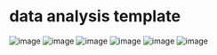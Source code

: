 # data analysis template

![image](/2022/appendix/large%20(1).png)
![image](/2022/appendix/large%20(2).png)
![image](/2022/appendix/large.png)
![image](/2022/appendix/page.jpg)
![image](/2022/appendix/page.png)
![image](/2022/appendix/social%20media.jpg)